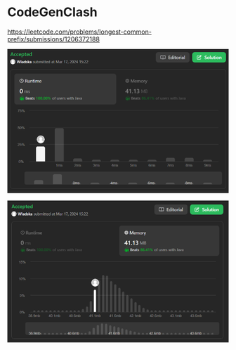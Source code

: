 # CodeGenClash

https://leetcode.com/problems/longest-common-prefix/submissions/1206372188

![runtime](./images/leetcodesummary/runtime.png)

![memory](./images/leetcodesummary/memory.png)